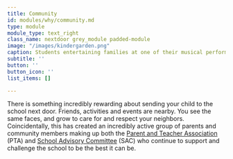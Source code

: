 ```yaml
---
title: Community
id: modules/why/community.md
type: module
module_type: text_right
class_name: nextdoor grey_module padded-module
image: "/images/kindergarden.png"
caption: Students entertaining families at one of their musical performances
subtitle: ''
button: ''
button_icon: ''
list_items: []

---
```

There is something incredibly rewarding about sending your child to the school next door. Friends, activities and events are nearby. You see the same faces, and grow to care for and respect your neighbors. Coincidentally, this has created an incredibly active group of parents and community members making up both the [Parent and Teacher Association](/nse#ParentTeacherAssociation) (PTA) and [School Advisory Committee](/nse#7<sup>th</sup>Hour) (SAC) who continue to support and challenge the school to be the best it can be.